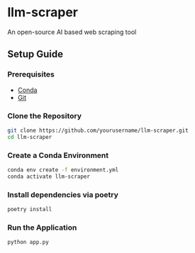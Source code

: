 # llm-scraper

An open-source AI based web scraping tool

## Setup Guide

### Prerequisites

- [Conda](https://docs.conda.io/projects/conda/en/latest/user-guide/install/index.html)
- [Git](https://git-scm.com/)

### Clone the Repository

```sh
git clone https://github.com/yourusername/llm-scraper.git
cd llm-scraper
```

### Create a Conda Environment

```sh
conda env create -f environment.yml
conda activate llm-scraper
```

### Install dependencies via poetry

```sh
poetry install
```

### Run the Application

```sh
python app.py
```
